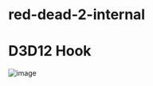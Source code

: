 # red-dead-2-internal
 
# D3D12 Hook 
![image](https://github.com/Sudo0x22/red-dead-2-internal/assets/81118832/a27b7474-a910-43cf-8653-f084a57e8b49)

